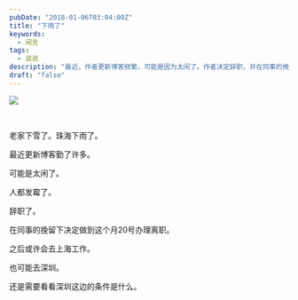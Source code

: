```yaml
---
pubDate: "2018-01-06T03:04:00Z"
title: "下雨了"
keywords:
  - 闲言
tags:
  - 说说
description: "最近，作者更新博客频繁，可能是因为太闲了。作者决定辞职，并在同事的挽留下决定办理离职到本月20号。之后，作者可能会去上海或深圳工作，具体取决于深圳的条件如何。"
draft: "false"
---
```


![](https://www.imsun.org/usr/uploads/2024/01/下雨了1704718890-1.webp)

&nbsp;

老家下雪了。珠海下雨了。

最近更新博客勤了许多。

可能是太闲了。

人都发霉了。

辞职了。

在同事的挽留下决定做到这个月20号办理离职。

之后或许会去上海工作。

也可能去深圳。

还是需要看看深圳这边的条件是什么。

&nbsp;